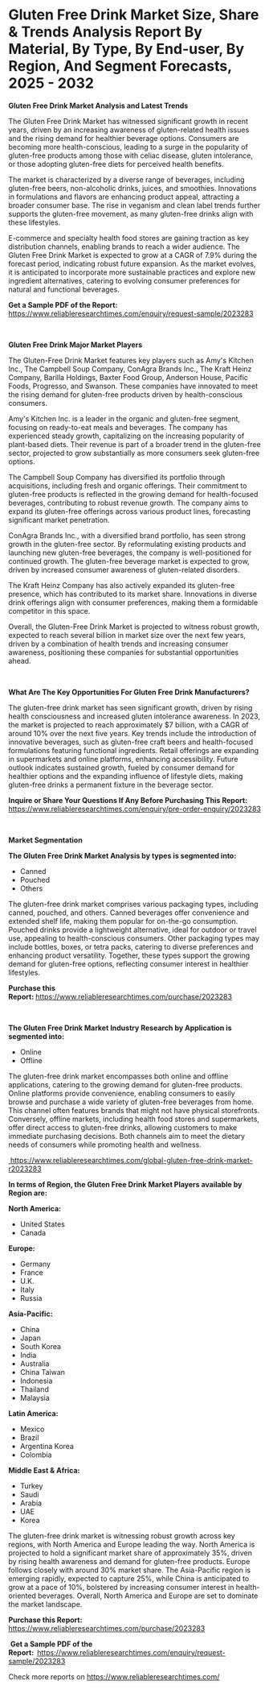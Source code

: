 <p><h1>Gluten Free Drink Market Size, Share & Trends Analysis Report By Material, By Type, By End-user, By Region, And Segment Forecasts, 2025 - 2032</h1></p><p><strong>Gluten Free Drink Market Analysis and Latest Trends</strong></p>
<p><p>The Gluten Free Drink Market has witnessed significant growth in recent years, driven by an increasing awareness of gluten-related health issues and the rising demand for healthier beverage options. Consumers are becoming more health-conscious, leading to a surge in the popularity of gluten-free products among those with celiac disease, gluten intolerance, or those adopting gluten-free diets for perceived health benefits. </p><p>The market is characterized by a diverse range of beverages, including gluten-free beers, non-alcoholic drinks, juices, and smoothies. Innovations in formulations and flavors are enhancing product appeal, attracting a broader consumer base. The rise in veganism and clean label trends further supports the gluten-free movement, as many gluten-free drinks align with these lifestyles.</p><p>E-commerce and specialty health food stores are gaining traction as key distribution channels, enabling brands to reach a wider audience. The Gluten Free Drink Market is expected to grow at a CAGR of 7.9% during the forecast period, indicating robust future expansion. As the market evolves, it is anticipated to incorporate more sustainable practices and explore new ingredient alternatives, catering to evolving consumer preferences for natural and functional beverages.</p></p>
<p><strong>Get a Sample PDF of the Report:&nbsp;</strong> <a href="https://www.reliableresearchtimes.com/enquiry/request-sample/2023283?utm_campaign=2183&utm_medium=2&utm_source=Github&utm_content=ia&utm_term=14022025&utm_id=gluten-free-drink">https://www.reliableresearchtimes.com/enquiry/request-sample/2023283</a></p>
<p>&nbsp;</p>
<p><strong>Gluten Free Drink Major Market Players</strong></p>
<p><p>The Gluten-Free Drink Market features key players such as Amy's Kitchen Inc., The Campbell Soup Company, ConAgra Brands Inc., The Kraft Heinz Company, Barilla Holdings, Baxter Food Group, Anderson House, Pacific Foods, Progresso, and Swanson. These companies have innovated to meet the rising demand for gluten-free products driven by health-conscious consumers.</p><p>Amy's Kitchen Inc. is a leader in the organic and gluten-free segment, focusing on ready-to-eat meals and beverages. The company has experienced steady growth, capitalizing on the increasing popularity of plant-based diets. Their revenue is part of a broader trend in the gluten-free sector, projected to grow substantially as more consumers seek gluten-free options.</p><p>The Campbell Soup Company has diversified its portfolio through acquisitions, including fresh and organic offerings. Their commitment to gluten-free products is reflected in the growing demand for health-focused beverages, contributing to robust revenue growth. The company aims to expand its gluten-free offerings across various product lines, forecasting significant market penetration.</p><p>ConAgra Brands Inc., with a diversified brand portfolio, has seen strong growth in the gluten-free sector. By reformulating existing products and launching new gluten-free beverages, the company is well-positioned for continued growth. The gluten-free beverage market is expected to grow, driven by increased consumer awareness of gluten-related disorders.</p><p>The Kraft Heinz Company has also actively expanded its gluten-free presence, which has contributed to its market share. Innovations in diverse drink offerings align with consumer preferences, making them a formidable competitor in this space.</p><p>Overall, the Gluten-Free Drink Market is projected to witness robust growth, expected to reach several billion in market size over the next few years, driven by a combination of health trends and increasing consumer awareness, positioning these companies for substantial opportunities ahead.</p></p>
<p>&nbsp;</p>
<p><strong>What Are The Key Opportunities For Gluten Free Drink Manufacturers?</strong></p>
<p><p>The gluten-free drink market has seen significant growth, driven by rising health consciousness and increased gluten intolerance awareness. In 2023, the market is projected to reach approximately $7 billion, with a CAGR of around 10% over the next five years. Key trends include the introduction of innovative beverages, such as gluten-free craft beers and health-focused formulations featuring functional ingredients. Retail offerings are expanding in supermarkets and online platforms, enhancing accessibility. Future outlook indicates sustained growth, fueled by consumer demand for healthier options and the expanding influence of lifestyle diets, making gluten-free drinks a permanent fixture in the beverage sector.</p></p>
<p><strong>Inquire or Share Your Questions If Any Before Purchasing This Report:</strong> <a href="https://www.reliableresearchtimes.com/enquiry/pre-order-enquiry/2023283?utm_campaign=2183&utm_medium=2&utm_source=Github&utm_content=ia&utm_term=14022025&utm_id=gluten-free-drink">https://www.reliableresearchtimes.com/enquiry/pre-order-enquiry/2023283</a></p>
<p>&nbsp;</p>
<p><strong>Market Segmentation</strong></p>
<p><strong>The Gluten Free Drink Market Analysis by types is segmented into:</strong></p>
<p><ul><li>Canned</li><li>Pouched</li><li>Others</li></ul></p>
<p><p>The gluten-free drink market comprises various packaging types, including canned, pouched, and others. Canned beverages offer convenience and extended shelf life, making them popular for on-the-go consumption. Pouched drinks provide a lightweight alternative, ideal for outdoor or travel use, appealing to health-conscious consumers. Other packaging types may include bottles, boxes, or tetra packs, catering to diverse preferences and enhancing product versatility. Together, these types support the growing demand for gluten-free options, reflecting consumer interest in healthier lifestyles.</p></p>
<p><strong>Purchase this Report:&nbsp;</strong><a href="https://www.reliableresearchtimes.com/purchase/2023283?utm_campaign=2183&utm_medium=2&utm_source=Github&utm_content=ia&utm_term=14022025&utm_id=gluten-free-drink">https://www.reliableresearchtimes.com/purchase/2023283</a></p>
<p>&nbsp;</p>
<p><strong>The Gluten Free Drink Market Industry Research by Application is segmented into:</strong></p>
<p><ul><li>Online</li><li>Offline</li></ul></p>
<p><p>The gluten-free drink market encompasses both online and offline applications, catering to the growing demand for gluten-free products. Online platforms provide convenience, enabling consumers to easily browse and purchase a wide variety of gluten-free beverages from home. This channel often features brands that might not have physical storefronts. Conversely, offline markets, including health food stores and supermarkets, offer direct access to gluten-free drinks, allowing customers to make immediate purchasing decisions. Both channels aim to meet the dietary needs of consumers while promoting health and wellness.</p></p>
<p><a href="https://www.reliableresearchtimes.com/global-gluten-free-drink-market-r2023283?utm_campaign=2183&utm_medium=2&utm_source=Github&utm_content=ia&utm_term=14022025&utm_id=gluten-free-drink">&nbsp;https://www.reliableresearchtimes.com/global-gluten-free-drink-market-r2023283</a></p>
<p><strong>In terms of Region, the Gluten Free Drink Market Players available by Region are:</strong></p>
<p>
    <p> <strong> North America: </strong>
        <ul>
            <li>United States</li>
            <li>Canada</li>
        </ul>
        </p> 
    <p> <strong> Europe: </strong>
        <ul>
            <li>Germany</li>
            <li>France</li>
            <li>U.K.</li>
            <li>Italy</li>
            <li>Russia</li>
        </ul>
        </p> 
    <p> <strong> Asia-Pacific: </strong>
        <ul>
            <li>China</li>
            <li>Japan</li>
            <li>South Korea</li>
            <li>India</li>
            <li>Australia</li>
            <li>China Taiwan</li>
            <li>Indonesia</li>
            <li>Thailand</li>
            <li>Malaysia</li>
        </ul>
        </p> 
    <p> <strong> Latin America: </strong>
        <ul>
            <li>Mexico</li>
            <li>Brazil</li>
            <li>Argentina Korea</li>
            <li>Colombia</li>
        </ul>
        </p> 
    <p> <strong> Middle East & Africa: </strong>
        <ul>
            <li>Turkey</li>
            <li>Saudi</li>
            <li>Arabia</li>
            <li>UAE</li>
            <li>Korea</li>
        </ul>
    </p>
    </p>
<p><p>The gluten-free drink market is witnessing robust growth across key regions, with North America and Europe leading the way. North America is projected to hold a significant market share of approximately 35%, driven by rising health awareness and demand for gluten-free products. Europe follows closely with around 30% market share. The Asia-Pacific region is emerging rapidly, expected to capture 25%, while China is anticipated to grow at a pace of 10%, bolstered by increasing consumer interest in health-oriented beverages. Overall, North America and Europe are set to dominate the market landscape.</p></p>
<p><strong>Purchase this Report: </strong><a href="https://www.reliableresearchtimes.com/purchase/2023283?utm_campaign=2183&utm_medium=2&utm_source=Github&utm_content=ia&utm_term=14022025&utm_id=gluten-free-drink">https://www.reliableresearchtimes.com/purchase/2023283</a></p>
<p>&nbsp;<strong>Get a Sample PDF of the Report:&nbsp;&nbsp;</strong><a href="https://www.reliableresearchtimes.com/enquiry/request-sample/2023283?utm_campaign=2183&utm_medium=2&utm_source=Github&utm_content=ia&utm_term=14022025&utm_id=gluten-free-drink">https://www.reliableresearchtimes.com/enquiry/request-sample/2023283</a></p>
<p><strong></strong></p>
<p>Check more reports on <a href="https://www.reliableresearchtimes.com/?utm_campaign=2183&utm_medium=2&utm_source=Github&utm_content=ia&utm_term=14022025&utm_id=gluten-free-drink">https://www.reliableresearchtimes.com/</a></p>